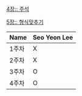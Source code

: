 [4장:: 주석](https://radical-colony-e9a.notion.site/4-4e45d7ca82764af283e7e69ce3369d36)

[5장:: 형식맞추기](https://radical-colony-e9a.notion.site/5-2c44aee22367496b905f3fa985d90355)

| Name | Seo Yeon Lee |
| --- | --- |
| 1주차 | X |
| 2주차 | X |
| 3주차 | O |
| 4주차 | O |


